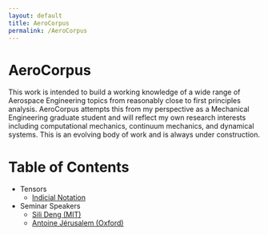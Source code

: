 ```yaml
---
layout: default
title: AeroCorpus
permalink: /AeroCorpus
---
```

# AeroCorpus

This work is intended to build a working knowledge of a wide range of Aerospace Engineering topics from reasonably close to first principles analysis. AeroCorpus attempts this from my perspective as a Mechanical Engineering graduate student and will reflect my own research interests including computational mechanics, continuum mechanics, and dynamical systems. This is an evolving body of work and is always under construction.

# Table of Contents
- Tensors
    - [Indicial Notation](/indicialNotation)
- Seminar Speakers
    - [Sili Deng (MIT)](/Deng)
    - [Antoine Jérusalem (Oxford)](/Jerusalem)